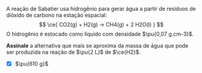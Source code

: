A reação de Sabatier usa hidrogênio para gerar água a partir de resíduos de dióxido de carbono na estação espacial:
$$
    \ce{ CO2(g) + H2(g) -> CH4(g) + 2 H2O(l) }
$$
O hidrogênio é estocado como líquido com densidade $\pu{0,07 g.cm-3}$.

**Assinale** a alternativa que mais se aproxima da massa de água que pode ser produzida na reação de $\pu{2 L}$ de $\ce{H2}$.

- [x] $\pu{610 g}$
